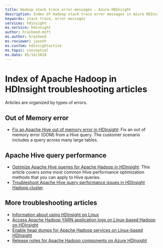 ```yaml
---
title: Hadoop stack trace error messages - Azure HDInsight 
description: Index of Hadoop stack trace error messages in Azure HDInsight. Find the error in the list to see troubleshooting information.
keywords: stack trace, error messages
services: hdinsight
ms.service: hdinsight
author: hrasheed-msft
ms.author: hrasheed
ms.reviewer: jasonh
ms.custom: hdinsightactive
ms.topic: conceptual
ms.date: 05/14/2018
---
```

# Index of Apache Hadoop in HDInsight troubleshooting articles
Articles are organized by types of errors.

## Out of Memory error
* [Fix an Apache Hive out of memory error in HDInsight](hdinsight-hadoop-hive-out-of-memory-error-oom.md):
     Fix an out of memory error (OOM) from a Hive query. The customer scenario includes a query across many large tables.

## Apache Hive query performance
* [Optimize Apache Hive queries for Apache Hadoop in HDInsight](hdinsight-hadoop-optimize-hive-query.md): This article covers some most common Hive performance optimization methods that you can apply to Hive queries.
* [Troubleshoot Apache Hive query performance issues in HDInsight Hadoop cluster](https://blogs.msdn.microsoft.com/bigdatasupport/2015/08/13/troubleshooting-hive-query-performance-in-hdinsight-hadoop-cluster/).

## More troubleshooting articles
* [Information about using HDInsight on Linux](hdinsight-hadoop-linux-information.md)
* [Access Apache Hadoop YARN application logs on Linux-based Hadoop on HDInsight](hdinsight-hadoop-access-yarn-app-logs-linux.md)
* [Enable heap dumps for Apache Hadoop services on Linux-based HDInsight](hdinsight-hadoop-collect-debug-heap-dump-linux.md)
* [Release notes for Apache Hadoop components on Azure HDInsight](hdinsight-release-notes.md)

